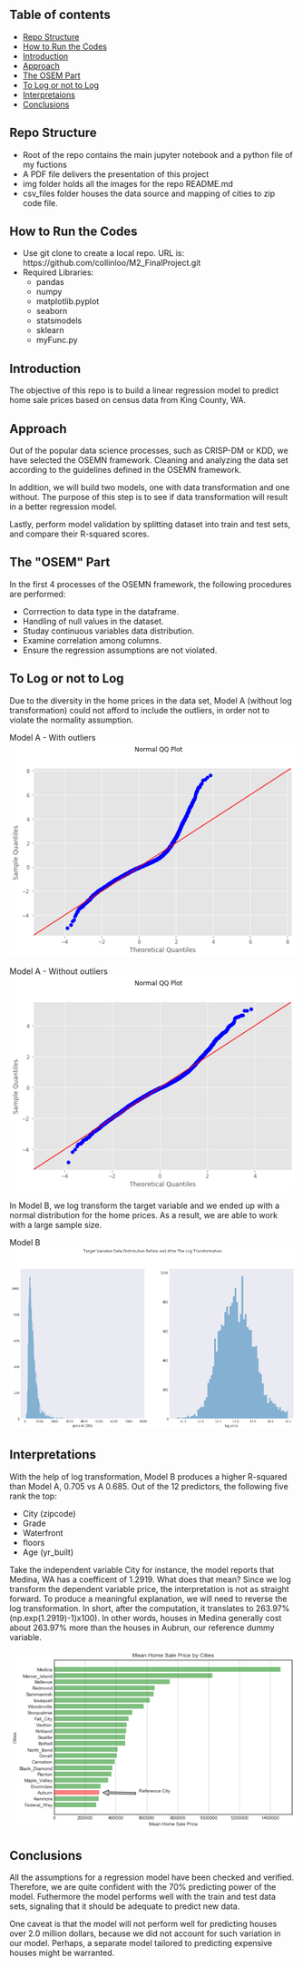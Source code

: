 ## Table of contents
* [Repo Structure](#Repo-Structure)
* [How to Run the Codes](#How-to-Run-the-Codes)
* [Introduction](#Introduction)
* [Approach](#Approach)
* [The OSEM Part](#The-OSEM-Part)
* [To Log or not to Log](#To-Log-or-not-to-Log) 
* [Interpretaions](#Interpretations)
* [Conclusions](#Conclusions)

## Repo Structure
* Root of the repo contains the main jupyter notebook and a python file of my fuctions
* A PDF file delivers the presentation of this project
* img folder holds all the images for the repo README.md
* csv_files folder houses the data source and mapping of cities to zip code file.

## How to Run the Codes
<ul>
    <li>Use git clone to create a local repo.  URL is: https://github.com/collinloo/M2_FinalProject.git</li>
    <li>Required Libraries:
        <ul>
            <li>pandas</li>
            <li>numpy</li>
            <li>matplotlib.pyplot</li>
            <li>seaborn</li>
            <li>statsmodels</li>
            <li>sklearn</li>
            <li>myFunc.py</li>
        </ul>
    </li>
</ul>

## Introduction
The objective of this repo is to build a linear regression model to predict home sale prices based on census data from King County, WA.

## Approach
Out of the popular data science processes, such as CRISP-DM or KDD, we have selected the OSEMN framework. Cleaning and analyzing the data set according to the guidelines defined in the OSEMN framework.

In addition, we will build two models, one with data transformation and one without.  The purpose of this step is to see if data transformation will result in a better regression model.

Lastly, perform model validation by splitting dataset into train and test sets, and compare their R-squared scores.

## The "OSEM" Part
In the first 4 processes of the OSEMN framework, the following procedures are performed:
* Corrrection to data type in the dataframe.
* Handling of null values in the dataset.
* Studay continuous variables data distribution.
* Examine correlation among columns.
* Ensure the regression assumptions are not violated.

## To Log or not to Log
Due to the diversity in the home prices in the data set, Model A (without log transformation) could not afford to include the outliers, in order not to violate the normality assumption.

Model A - With outliers
![](/img/qqplot_outlier_A.png?raw=true)

Model A - Without outliers
![](/img/qqplot_wo_outlier_A.png?raw=true)

In Model B, we log transform the target variable and we ended up with a normal distribution for the home prices.  As a result, we are able to work with a large sample size.

Model B
![](/img/log_trans.png?raw=true)

## Interpretations
With the help of log transformation, Model B produces a higher R-squared than Model A, 0.705 vs A 0.685.  Out of the 12 predictors, the following five rank the top:
* City (zipcode)
* Grade
* Waterfront
* floors
* Age (yr_built)


Take the independent variable City for instance, the model reports that Medina, WA has a coefficent of 1.2919.  What does that mean?  Since we log transform the dependent variable price, the interpretation is not as straight forward.  To produce a meaningful explanation, we will need to reverse the log transformation.  In short, after the computation, it translates to 263.97% (np.exp(1.2919)-1)x100).  In other words, houses in Medina generally cost about 263.97% more than the houses in Aubrun, our reference dummy variable.

![](/img/cities_ranked.png?raw=true)

## Conclusions
All the assumptions for a regression model have been checked and verified.  Therefore, we are quite confident with the 70% predicting power of the model.  Futhermore the model performs well with the train and test data sets, signaling that it should be adequate to predict new data.

One caveat is that the model will not perform well for predicting houses over 2.0 million dollars, because we did not account for such variation in our model.  Perhaps, a separate model tailored to predicting expensive houses might be warranted.








